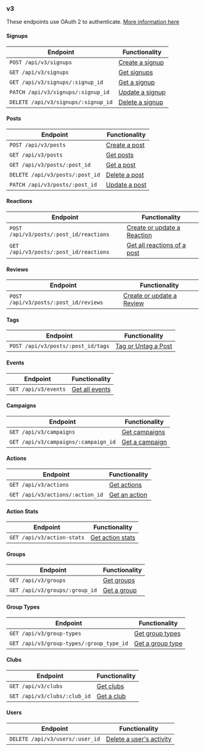 ### v3

These endpoints use OAuth 2 to authenticate. [More information here](https://github.com/DoSomething/northstar/blob/master/documentation/authentication.md)

#### Signups

| Endpoint                            | Functionality                                         |
| ----------------------------------- | ----------------------------------------------------- |
| `POST /api/v3/signups`              | [Create a signup](signups.md#create-a-signup)         |
| `GET /api/v3/signups`               | [Get signups](signups.md#retrieve-all-signups)        |
| `GET /api/v3/signups/:signup_id`    | [Get a signup](signups.md#retrieve-a-specific-signup) |
| `PATCH /api/v3/signups/:signup_id`  | [Update a signup](signups.md#update-a-signup)         |
| `DELETE /api/v3/signups/:signup_id` | [Delete a signup](signups.md#delete-a-signup)         |

#### Posts

| Endpoint                        | Functionality                                   |
| ------------------------------- | ----------------------------------------------- |
| `POST /api/v3/posts`            | [Create a post](posts.md#create-a-post)         |
| `GET /api/v3/posts`             | [Get posts](posts.md#retrieve-all-posts)        |
| `GET /api/v3/posts/:post_id`    | [Get a post](posts.md#retrieve-a-specific-post) |
| `DELETE /api/v3/posts/:post_id` | [Delete a post](posts.md#delete-a-post)         |
| `PATCH /api/v3/posts/:post_id`  | [Update a post](posts.md#update-a-post)         |

#### Reactions

| Endpoint                                | Functionality                                                                |
| --------------------------------------- | ---------------------------------------------------------------------------- |
| `POST /api/v3/posts/:post_id/reactions` | [Create or update a Reaction](reactions.md#create-or-update-a-reaction)      |
| `GET /api/v3/posts/:post_id/reactions`  | [Get all reactions of a post](reactions.md#Retrieve-all-reactions-of-a-post) |

#### Reviews

| Endpoint                              | Functionality                                                       |
| ------------------------------------- | ------------------------------------------------------------------- |
| `POST /api/v3/posts/:post_id/reviews` | [Create or update a Review](reviews.md#create-or-update-a-reaction) |

#### Tags

| Endpoint                           | Functionality                                      |
| ---------------------------------- | -------------------------------------------------- |
| `POST /api/v3/posts/:post_id/tags` | [Tag or Untag a Post](tags.md#tag-or-untag-a-post) |

#### Events

| Endpoint             | Functionality                      |
| -------------------- | ---------------------------------- |
| `GET /api/v3/events` | [Get all events](events.md#events) |

#### Campaigns

| Endpoint                             | Functionality                                               |
| ------------------------------------ | ----------------------------------------------------------- |
| `GET /api/v3/campaigns`              | [Get campaigns](campaigns.md#retrieve-all-campaigns)        |
| `GET /api/v3/campaigns/:campaign_id` | [Get a campaign](campaigns.md#retrieve-a-specific-campaign) |

#### Actions

| Endpoint                         | Functionality                                          |
| -------------------------------- | ------------------------------------------------------ |
| `GET /api/v3/actions`            | [Get actions](actions.md#retrieve-all-actions)         |
| `GET /api/v3/actions/:action_id` | [Get an action](actions.md#retrieve-a-specific-action) |

#### Action Stats

| Endpoint                   | Functionality                       |
| -------------------------- | ----------------------------------- |
| `GET /api/v3/action-stats` | [Get action stats](action-stats.md) |

#### Groups

| Endpoint                       | Functionality                 |
| ------------------------------ | ----------------------------- |
| `GET /api/v3/groups`           | [Get groups](groups.md#index) |
| `GET /api/v3/groups/:group_id` | [Get a group](groups.md#show) |

#### Group Types

| Endpoint                                 | Functionality                           |
| ---------------------------------------- | --------------------------------------- |
| `GET /api/v3/group-types`                | [Get group types](group-types.md#index) |
| `GET /api/v3/group-types/:group_type_id` | [Get a group type](group-types.md#show) |

#### Clubs

| Endpoint                     | Functionality               |
| ---------------------------- | --------------------------- |
| `GET /api/v3/clubs`          | [Get clubs](clubs.md#index) |
| `GET /api/v3/clubs/:club_id` | [Get a club](clubs.md#show) |

#### Users

| Endpoint                        | Functionality                        |
| ------------------------------- | ------------------------------------ |
| `DELETE /api/v3/users/:user_id` | [Delete a user's activity](users.md) |

